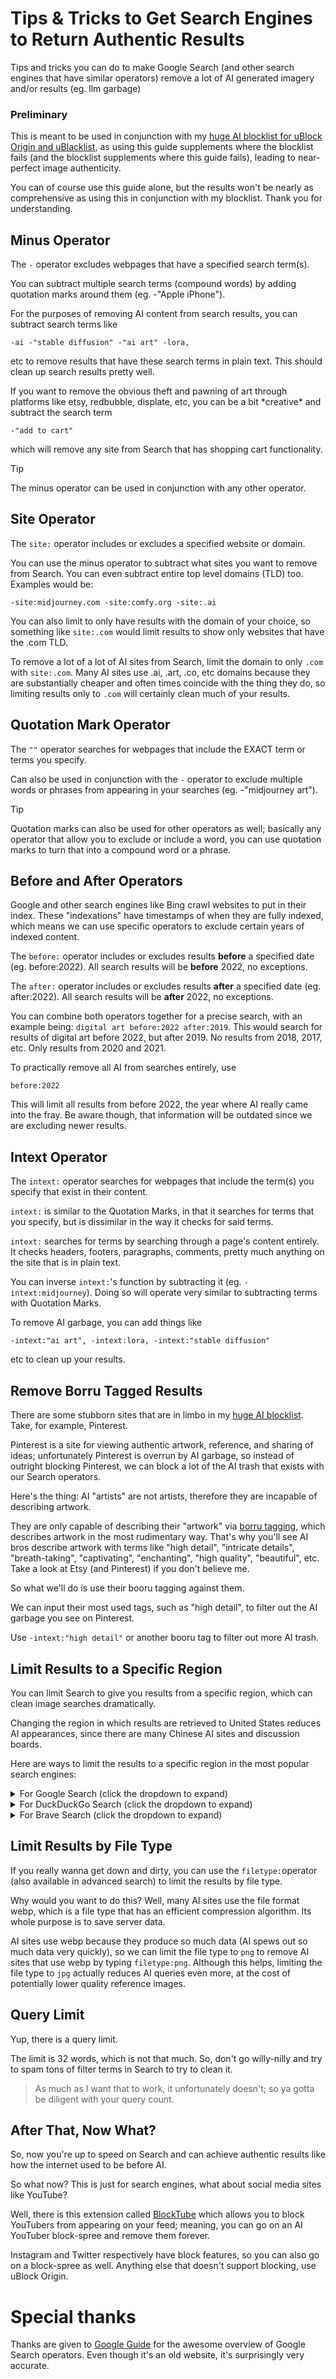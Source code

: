 # Tips & Tricks to Get Search Engines to Return Authentic Results

Tips and tricks you can do to make Google Search (and other search engines that have similar operators) remove a lot of AI generated imagery and/or results (eg. llm garbage)

### Preliminary
This is meant to be used in conjunction with my [huge AI blocklist for uBlock Origin and uBlacklist](https://github.com/laylavish/uBlockOrigin-HUGE-AI-Blocklist), as using this guide supplements where the blocklist fails (and the blocklist supplements where this guide fails), leading to near-perfect image authenticity. 

You can of course use this guide alone, but the results won't be nearly as comprehensive as using this in conjunction with my blocklist. Thank you for understanding.

## Minus Operator

The `-` operator excludes webpages that have a specified search term(s).

You can subtract multiple search terms (compound words) by adding quotation marks around them (eg. -"Apple iPhone").

For the purposes of removing AI content from search results, you can subtract search terms like 
```
-ai -"stable diffusion" -"ai art" -lora,
```
etc to remove results that have these search terms in plain text. This should clean up search results pretty well. 

If you want to remove the obvious theft and pawning of art through platforms like etsy, redbubble, displate, etc, you can be a bit \*creative* and subtract the search term 
```
-"add to cart" 
```
which will remove any site from Search that has shopping cart functionality.

> [!TIP]
> The minus operator can be used in conjunction with any other operator.


## Site Operator

The `site:` operator includes or excludes a specified website or domain. 

You can use the minus operator to subtract what sites you want to remove from Search. You can even subtract entire top level domains (TLD) too. Examples would be: 
```
-site:midjourney.com -site:comfy.org -site:.ai
```

You can also limit to only have results with the domain of your choice, so something like `site:.com` would limit results to show only websites that have the .com TLD.

To remove a lot of a lot of AI sites from Search, limit the domain to only `.com` with `site:.com`. Many AI sites use .ai, .art, .co, etc domains because they are substantially cheaper and often times coincide with the thing they do, so limiting results only to `.com` will certainly clean much of your results.


## Quotation Mark Operator

The `""` operator searches for webpages that include the EXACT term or terms you specify.

Can also be used in conjunction with the `-` operator to exclude multiple words or phrases from appearing in your searches (eg. -"midjourney art").

> [!TIP]
> Quotation marks can also be used for other operators as well; basically any operator that allow you to exclude or include a word, you can use quotation marks to turn that into a compound word or a phrase.


## Before and After Operators

Google and other search engines like Bing crawl websites to put in their index. These "indexations" have timestamps of when they are fully indexed, which means we can use specific operators to exclude certain years of indexed content.

The `before:` operator includes or excludes results **before** a specified date (eg. before:2022). All search results will be **before** 2022, no exceptions.

The `after:` operator includes or excludes results **after** a specified date (eg. after:2022). All search results will be **after** 2022, no exceptions.

You can combine both operators together for a precise search, with an example being: `digital art before:2022 after:2019`. This would search for results of digital art before 2022, but after 2019. No results from 2018, 2017, etc. Only results from 2020 and 2021.

To practically remove all AI from searches entirely, use 
```
before:2022 
```
This will limit all results from before 2022, the year where AI really came into the fray. Be aware though, that information will be outdated since we are excluding newer results.

## Intext Operator 

The `intext:` operator searches for webpages that include the term(s) you specify that exist in their content.

`intext:` is similar to the Quotation Marks, in that it searches for terms that you specify, but is dissimilar in the way it checks for said terms.

`intext:` searches for terms by searching through a page's content entirely. It checks headers, footers, paragraphs, comments, pretty much anything on the site that is in plain text.

You can inverse `intext:`'s function by subtracting it (eg. `-intext:midjourney`). Doing so will operate very similar to subtracting terms with Quotation Marks.

To remove AI garbage, you can add things like 

```
-intext:"ai art", -intext:lora, -intext:"stable diffusion"
```
etc to clean up your results.


## Remove Borru Tagged Results

There are some stubborn sites that are in limbo in my [huge AI blocklist](https://github.com/laylavish/uBlockOrigin-HUGE-AI-Blocklist). Take, for example, Pinterest.

Pinterest is a site for viewing authentic artwork, reference, and sharing of ideas; unfortunately Pinterest is overrun by AI garbage, so instead of outright blocking Pinterest, we can block a lot of the AI trash that exists with our Search operators.

Here's the thing: AI "artists" are not artists, therefore they are incapable of describing artwork. 

They are only capable of describing their "artwork" via [borru tagging](https://danbooru.donmai.us/wiki_pages/howto:tag), which describes artwork in the most rudimentary way. That's why you'll see AI bros describe artwork with terms like "high detail", "intricate details", "breath-taking", "captivating", "enchanting", "high quality", "beautiful", etc. Take a look at Etsy (and Pinterest) if you don't believe me.

So what we'll do is use their booru tagging against them. 

We can input their most used tags, such as "high detail", to filter out the AI garbage you see on Pinterest. 

Use `-intext:"high detail"` or another booru tag to filter out more AI trash.


## Limit Results to a Specific Region

You can limit Search to give you results from a specific region, which can clean image searches dramatically.

Changing the region in which results are retrieved to United States reduces AI appearances, since there are many Chinese AI sites and discussion boards.

Here are ways to limit the results to a specific region in the most popular search engines:

<details>
<summary>For Google Search (click the dropdown to expand) </summary>
<br>


In the bottom right or top right of Google, there should be a settings icon or settings title. Click on it, then click on advanced search.

There, you can narrow your results by a region that you select.


</details>

<details>
<summary>For DuckDuckGo Search (click the dropdown to expand) </summary>
<br>


Underneath your search bar, there should be an **All regions** drop down menu.

Click it, then type the region you want to limit search results to.


</details>

<details>
<summary>For Brave Search (click the dropdown to expand) </summary>
<br>


If you are using Local Results, turn it off by hitting the **Revert to global** blue text.

Underneath your search bar, there should be a settings button. Hit it, and a new sub menu should appear.

Now hit your locale (it should be the first bubble, mine says "United States"), and type in a region to narrow the results by.


</details>


## Limit Results by File Type

If you really wanna get down and dirty, you can use the `filetype:`operator (also available in advanced search) to limit the results by file type.

Why would you want to do this? Well, many AI sites use the file format webp, which is a file type that has an efficient compression algorithm. Its whole purpose is to save server data.

AI sites use webp because they produce so much data (AI spews out so much data very quickly), so we can limit the file type to `png` to remove AI sites that use webp by typing `filetype:png`. Although this helps, limiting the file type to `jpg` actually reduces AI queries even more, at the cost of potentially lower quality reference images.


## Query Limit

Yup, there is a query limit. 

The limit is 32 words, which is not that much. So, don't go willy-nilly and try to spam tons of filter terms in Search to try to clean it.

> As much as I want that to work, it unfortunately doesn't; so ya gotta be diligent with your query count.


## After That, Now What? 

So, now you're up to speed on Search and can achieve authentic results like how the internet used to be before AI.

So what now? This is just for search engines, what about social media sites like YouTube? 

Well, there is this extension called [BlockTube](https://addons.mozilla.org/en-US/firefox/addon/blocktube/?utm_source=addons.mozilla.org&utm_medium=referral&utm_content=search) which allows you to block YouTubers from appearing on your feed; meaning, you can go on an AI YouTuber block-spree and remove them forever. 

Instagram and Twitter respectively have block features, so you can also go on a block-spree as well. Anything else that doesn't support blocking, use uBlock Origin.

# Special thanks

Thanks are given to [Google Guide](https://www.googleguide.com/category/overview/index.html) for the awesome overview of Google Search operators. Even though it's an old website, it's surprisingly very accurate.
